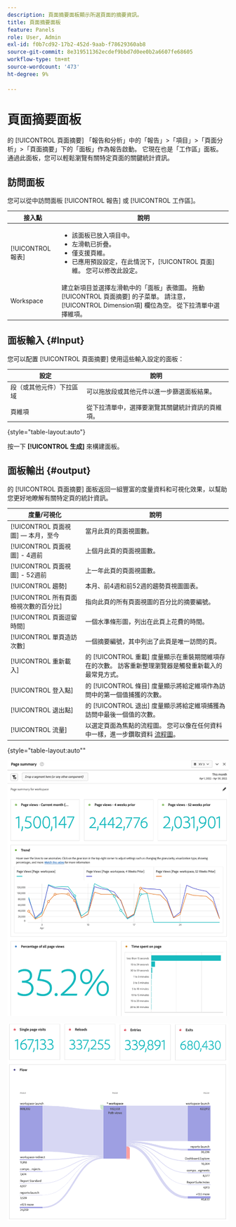 ```yaml
---
description: 頁面摘要面板顯示所選頁面的摘要資訊。
title: 頁面摘要面板
feature: Panels
role: User, Admin
exl-id: f0b7cd92-17b2-452d-9aab-f78629360ab8
source-git-commit: 8e319511362ecdef9bbd7d0ee0b2a6607fe68605
workflow-type: tm+mt
source-wordcount: '473'
ht-degree: 9%

---
```


# 頁面摘要面板

的 [!UICONTROL 頁面摘要] 「報告和分析」中的「報告」>「項目」>「頁面分析」>「頁面摘要」下的「面板」作為報告啟動。 它現在也是「工作區」面板。 通過此面板，您可以輕鬆瀏覽有關特定頁面的關鍵統計資訊。

## 訪問面板

您可以從中訪問面板 [!UICONTROL 報告] 或 [!UICONTROL 工作區]。

| 接入點 | 說明 |
| --- | --- |
| [!UICONTROL 報表] | <ul><li>該面板已放入項目中。</li><li>左滑軌已折疊。</li><li>僅支援頁維。</li><li>已應用預設設定，在此情況下，[!UICONTROL 頁面] 維。 您可以修改此設定。</li></ul> |
| Workspace | 建立新項目並選擇左滑軌中的「面板」表徵圖。 拖動 [!UICONTROL 頁面摘要] 的子菜單。 請注意， [!UICONTROL Dimension項] 欄位為空。 從下拉清單中選擇維項。 |

## 面板輸入 {#Input}

您可以配置 [!UICONTROL 頁面摘要] 使用這些輸入設定的面板：

| 設定 | 說明 |
| --- | --- |
| 段（或其他元件）下拉區域 | 可以拖放段或其他元件以進一步篩選面板結果。 |
| 頁維項 | 從下拉清單中，選擇要瀏覽其關鍵統計資訊的頁維項。 |

{style=&quot;table-layout:auto&quot;}

按一下 **[!UICONTROL 生成]** 來構建面板。

## 面板輸出 {#output}

的 [!UICONTROL 頁面摘要] 面板返回一組豐富的度量資料和可視化效果，以幫助您更好地瞭解有關特定頁的統計資訊。

| 度量/可視化 | 說明 |
| --- | --- |
| [!UICONTROL 頁面視圖]  — 本月，至今 | 當月此頁的頁面視圖數。 |
| [!UICONTROL 頁面視圖] - 4週前 | 上個月此頁的頁面視圖數。 |
| [!UICONTROL 頁面視圖] - 52週前 | 上一年此頁的頁面視圖數。 |
| [!UICONTROL 趨勢] | 本月、前4週和前52週的趨勢頁視圖圖表。 |
| [!UICONTROL 所有頁面檢視次數的百分比] | 指向此頁的所有頁面視圖的百分比的摘要編號。 |
| [!UICONTROL 頁面逗留時間] | 一個水準條形圖，列出在此頁上花費的時間。 |
| [!UICONTROL 單頁造訪次數] | 一個摘要編號，其中列出了此頁是唯一訪問的頁。 |
| [!UICONTROL 重新載入] | 的 [!UICONTROL 重載] 度量顯示在重裝期間維項存在的次數。 訪客重新整理瀏覽器是觸發重新載入的最常見方式。 |
| [!UICONTROL 登入點] | 的 [!UICONTROL 條目] 度量顯示將給定維項作為訪問中的第一個值捕獲的次數。 |
| [!UICONTROL 退出點] | 的 [!UICONTROL 退出] 度量顯示將給定維項捕獲為訪問中最後一個值的次數。 |
| [!UICONTROL 流量] | 以選定頁面為焦點的流程圖。 您可以像在任何資料中一樣，進一步鑽取資料 [流程圖](/help/analyze/analysis-workspace/visualizations/c-flow/creating-flow-report.md)。 |

{style=&quot;table-layout:auto&quot;&quot;

![頁面摘要面板](assets/page-sum1.png)

![度量和流](assets/page-sum2.png)
